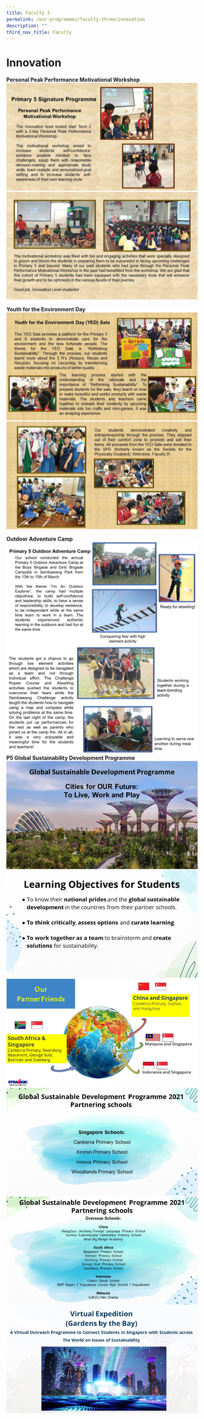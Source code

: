 ```yaml
---
title: Faculty 3
permalink: /our-programmes/faculty-three/innovation
description: ""
third_nav_title: Faculty
---
```

# Innovation 
**Personal Peak Performance Motivational Workshop**
![](/images/P5%20Motivational%2001%20v2.jpg)
![](/images/P5%20Motivational%2002%20v2.jpg)

**Youth for the Environment Day**
![](/images/YED%2001.jpg)
![](/images/YED%2002.jpg)

**Outdoor Adventure Camp**
![](/images/P5%20Outdoor%20Adventure%20Camp%2001.png)
![](/images/P5%20Outdoor%20Adventure%20Camp%2002.png) 
**P5 Global Sustainability Development Programme**
![](/images/GSDP%201.jpg)
![](/images/GSDP2.jpg)
![](/images/GSDP3.jpg)
![](/images/GSDP4.jpg)
![](/images/GSDP5.jpg)
![](/images/Slide6.jpg)
